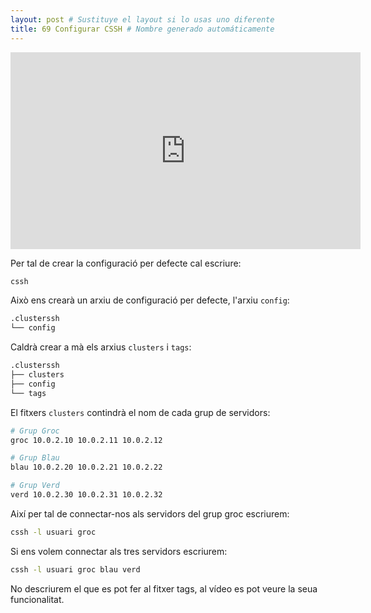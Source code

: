 ```yaml
---
layout: post # Sustituye el layout si lo usas uno diferente
title: 69 Configurar CSSH # Nombre generado automáticamente
---
```


<iframe width="560" height="315" src="https://www.youtube.com/embed/3S3_hsqpYg4" frameborder="0" allow="accelerometer; autoplay; clipboard-write; encrypted-media; gyroscope; picture-in-picture" allowfullscreen></iframe>

Per tal de crear la configuració per defecte cal escriure:

```bash
cssh
```
Això ens crearà un arxiu de configuració per defecte, l'arxiu `config`:

```bash
.clusterssh
└── config
```

Caldrà crear a mà els arxius `clusters` i `tags`:

```bash
.clusterssh
├── clusters
├── config
└── tags
```

El fitxers `clusters` contindrà el nom de cada grup de servidors:

```bash
# Grup Groc
groc 10.0.2.10 10.0.2.11 10.0.2.12

# Grup Blau
blau 10.0.2.20 10.0.2.21 10.0.2.22

# Grup Verd
verd 10.0.2.30 10.0.2.31 10.0.2.32
```

Així per tal de connectar-nos als servidors del grup groc escriurem:

```bash
cssh -l usuari groc
```

Si ens volem connectar als tres servidors escriurem:

```bash
cssh -l usuari groc blau verd
```

No descriurem el que es pot fer al fitxer tags, al vídeo es pot veure la seua funcionalitat.
